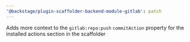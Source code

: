 ```yaml
---
'@backstage/plugin-scaffolder-backend-module-gitlab': patch
---
```


Adds more context to the `gitlab:repo:push` `commitAction` property for the installed actions section in the scaffolder
